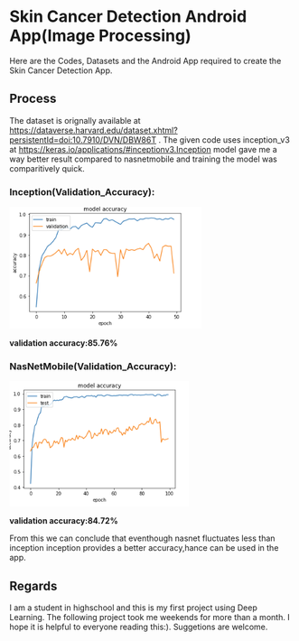 # Skin Cancer Detection Android App(Image Processing)
Here are the Codes, Datasets and the Android App required to create the Skin Cancer Detection App.

## Process
The dataset is orignally available at https://dataverse.harvard.edu/dataset.xhtml?persistentId=doi:10.7910/DVN/DBW86T .
The given code uses inception_v3 at https://keras.io/applications/#inceptionv3.Inception model gave me a way better result compared to nasnetmobile and training the model was comparitively quick.

### Inception(Validation_Accuracy):
![inception](images/inceptionModelAcc.png)

**validation accuracy:85.76%**

### NasNetMobile(Validation_Accuracy):
![nasnet](images/nasnetModelAcc.png)

**validation accuracy:84.72%**

From this we can conclude that eventhough nasnet fluctuates less than inception inception provides a better accuracy,hance can be used in the app.

## Regards
I am a student in highschool and this is my first project using Deep Learning.
The following project took me weekends for more than a month. I hope it is helpful to everyone reading this:).
Suggetions are welcome.
